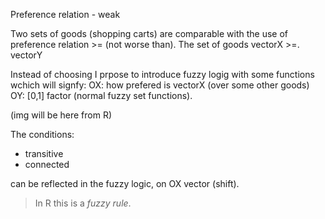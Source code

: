 Preference relation - weak

Two sets of goods (shopping carts) are comparable with the use of preference relation >= (not worse than).
The set of goods vectorX >=. vectorY

Instead of choosing I prpose to introduce fuzzy logig with some functions wchich will signfy:
OX: how prefered is vectorX (over some other goods)
OY: [0,1] factor (normal fuzzy set functions).

(img will be here from R)

The conditions:
* transitive
* connected

can be reflected in the fuzzy logic, on OX vector (shift).
> In R this is a *fuzzy rule*.
